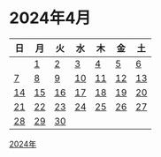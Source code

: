 # 2024年4月

|日|月|火|水|木|金|土|
|--|--|--|--|--|--|--|
||[1](./01.md)|[2](./02.md)|[3](./03.md)|[4](./04.md)|[5](./05.md)|[6](./06.md)|
|[7](./07.md)|[8](./08.md)|[9](./09.md)|[10](./10.md)|[11](./11.md)|[12](./12.md)|[13](./13.md)|
|[14](./14.md)|[15](./15.md)|[16](./16.md)|[17](./17.md)|[18](./18.md)|[19](./19.md)|[20](./20.md)|
|[21](./21.md)|[22](./22.md)|[23](./23.md)|[24](./24.md)|[25](./25.md)|[26](./26.md)|[27](./27.md)|
|[28](./28.md)|[29](./29.md)|[30](./30.md)||||||

[2024年](../README.md)
